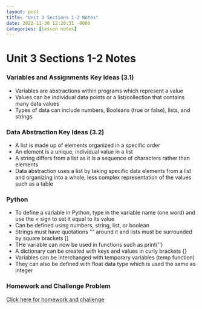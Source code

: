 ```yaml
---
layout: post
title: "Unit 3 Sections 1-2 Notes"
date: 2022-11-30 12:20:31 -0000
categories: [lesson notes]
---
```

# Unit 3 Sections 1-2 Notes

### Variables and Assignments Key Ideas (3.1)

- Variables are abstractions within programs which represent a value
- Values can be individual data points or a list/collection that contains many data values
- Types of data can include numbers, Booleans (true or false), lists, and strings

### Data Abstraction Key Ideas (3.2)

- A list is made up of elements organized in a specific order
- An element is a unique, individual value in a list
- A string differs from a list as it is a sequence of characters rather than elements
- Data abstraction uses a list by taking specific data elements from a list and organizing into a whole, less complex representation of the values such as a table

### Python

- To define a variable in Python, type in the variable name (one word) and use the = sign to set it equal to its value
- Can be defined using numbers, string, list, or boolean
- Strings must have quotations "" around it and lists must be surrounded by square brackets []
- THe variable can now be used in functions such as print('')
- A dictionary can be created with keys and values in curly brackets {}
- Variables can be interchanged with temporary variables (temp function)
- They can also be defined with float data type which is used the same as integer

### Homework and Challenge Problem

[Click here for homework and challenge](https://nope1013.github.io/firstrepo/jupyter/week%2013/2022/11/27/Challenge-and-Homework.html)
